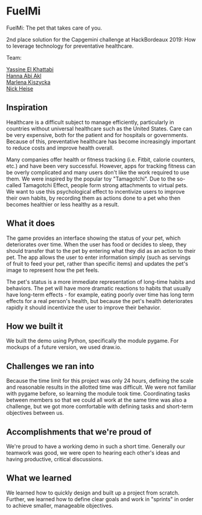 # FuelMi
<p>FuelMi: The pet that takes care of you.</p>
<p>2nd place solution for the Capgemini challenge at HackBordeaux 2019: How to leverage technology for preventative healthcare.</p>
<p>Team:</p>

[Yassine El Khattabi](https://github.com/YELKHATTABI)  
[Hanna Abi Akl](https://github.com/HannaAbiAkl)  
[Marlena Kiszycka](https://github.com/marly22)  
[Nick Heise](https://github.com/nicholashz)  

## Inspiration
<p>Healthcare is a difficult subject to manage efficiently, particularly in countries without universal healthcare such as the United States. Care can be very expensive, both for the patient and for hospitals or governments. Because of this, preventative healthcare has become increasingly important to reduce costs and improve health overall.</p>
<p>Many companies offer health or fitness tracking (i.e. Fitbit, calorie counters, etc.) and have been very successful. However, apps for tracking fitness can be overly complicated and many users don't like the work required to use them. We were inspired by the popular toy "Tamagotchi". Due to the so-called Tamagotchi Effect, people form strong attachments to virtual pets. We want to use this psychological effect to incentivize users to improve their own habits, by recording them as actions done to a pet who then becomes healthier or less healthy as a result.</p>

## What it does
<p>The game provides an interface showing the status of your pet, which deteriorates over time. When the user has food or decides to sleep, they should transfer that to the pet by entering what they did as an action to their pet. The app allows the user to enter information simply (such as servings of fruit to feed your pet, rather than specific items) and updates the pet's image to represent how the pet feels.</p>
<p>The pet's status is a more immediate representation of long-time habits and behaviors. The pet will have more dramatic reactions to habits that usually have long-term effects - for example, eating poorly over time has long term effects for a real person's health, but because the pet's health deteriorates rapidly it should incentivize the user to improve their behavior.</p>

## How we built it
<p>We built the demo using Python, specifically the module pygame. For mockups of a future version, we used draw.io.</p>

## Challenges we ran into
<p>Because the time limit for this project was only 24 hours, defining the scale and reasonable results in the allotted time was difficult. We were not familiar with pygame before, so learning the module took time. Coordinating tasks between members so that we could all work at the same time was also a challenge, but we got more comfortable with defining tasks and short-term objectives between us.</p>

## Accomplishments that we're proud of
<p>We're proud to have a working demo in such a short time. Generally our teamwork was good, we were open to hearing each other's ideas and having productive, critical discussions.</p>

## What we learned
<p>We learned how to quickly design and built up a project from scratch. Further, we learned how to define clear goals and work in "sprints" in order to achieve smaller, manageable objectives.</p>